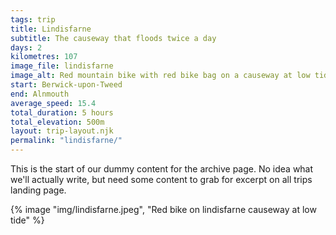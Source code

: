 ```yaml
---
tags: trip
title: Lindisfarne
subtitle: The causeway that floods twice a day
days: 2
kilometres: 107
image_file: lindisfarne
image_alt: Red mountain bike with red bike bag on a causeway at low tide, sand rippling away from the paved road
start: Berwick-upon-Tweed
end: Alnmouth
average_speed: 15.4
total_duration: 5 hours
total_elevation: 500m
layout: trip-layout.njk
permalink: "lindisfarne/"
---
```


This is the start of our dummy content for the archive page.<!-- excerpt --> No idea what we'll actually write, but need some content to grab for excerpt on all trips landing page.

{% image "img/lindisfarne.jpeg", "Red bike on lindisfarne causeway at low tide" %}
